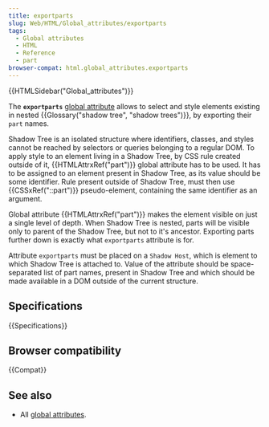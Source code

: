 ```yaml
---
title: exportparts
slug: Web/HTML/Global_attributes/exportparts
tags:
  - Global attributes
  - HTML
  - Reference
  - part
browser-compat: html.global_attributes.exportparts
---
```


{{HTMLSidebar("Global_attributes")}}

The **`exportparts`** [global attribute](/en-US/docs/Web/HTML/Global_attributes) allows to select and style elements existing in nested {{Glossary("shadow tree", "shadow trees")}}, by exporting their `part` names.

Shadow Tree is an isolated structure where identifiers, classes, and styles cannot be reached by selectors or queries belonging to a regular DOM.
To apply style to an element living in a Shadow Tree, by CSS rule created outside of it, {{HTMLAttrxRef("part")}} global attribute has to be used. It has to be assigned to an element present in Shadow Tree, as its value should be some identifier.
Rule present outside of Shadow Tree, must then use {{CSSxRef("::part")}} pseudo-element, containing the same identifier as an argument.

Global attribute {{HTMLAttrxRef("part")}} makes the element visible on just a single level of depth. When Shadow Tree is nested, parts will be visible only to parent of the Shadow Tree, but not to it's ancestor. Exporting parts further down is exactly what `exportparts` attribute is for.

Attribute `exportparts` must be placed on a `Shadow Host`, which is element to which Shadow Tree is attached to. Value of the attribute should be space-separated list of part names, present in Shadow Tree and which should be made available in a DOM outside of the current structure.

## Specifications

{{Specifications}}

## Browser compatibility

{{Compat}}

## See also

- All [global attributes](/en-US/docs/Web/HTML/Global_attributes).
